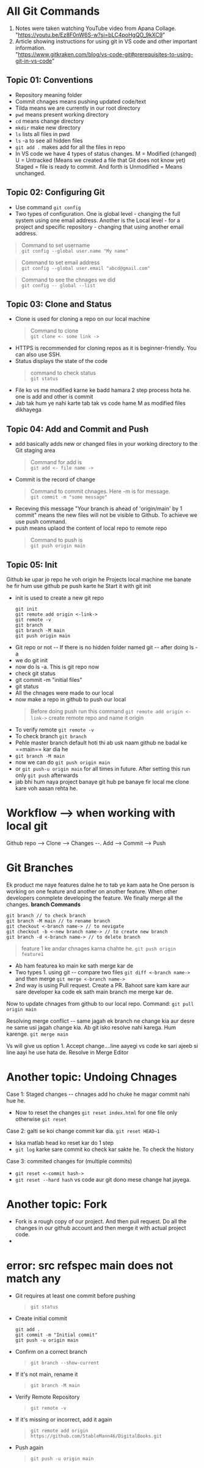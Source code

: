 # All Git Commands
1. Notes were taken watching YouTube video from Apana Collage.  
"https://youtu.be/Ez8F0nW6S-w?si=bLC4poHgQO_9kXC9"  
2. Article showing instructions for using git in VS code and other important information.  
"https://www.gitkraken.com/blog/vs-code-git#prerequisites-to-using-git-in-vs-code"


## Topic 01: Conventions
* Repository meaning folder
* Commit chnages means pushing updated code/text
* Tilda means we are currently in our root directory
* `pwd` means present working directory
* `cd` means change directory
* `mkdir` make new directory
* `ls` lists all files in pwd
* `ls` -a to see all hidden files
* `git add .` makes add for all the files in repo
* In VS code we have 4 types of status changes. M = Modified (changed) U = Untracked (Means we created a file that Git does not know yet) Staged = file is ready to commit. And forth is Unmodified = Means unchanged.


## Topic 02: Configuring Git
* Use command `git config`
* Two types of configuration. One is global level - changing the full system using one email address. Another is the Local level - for a project and specific repository - changing that using another email address.

> Command to set username  
`git config --global user.name "My name"`  

> Command to set email address  
`git config --global user.email "abcd@gmail.com"`

> Command to see the chnages we did  
`git config -- global --list`


## Topic 03: Clone and Status
* Clone is used for cloning a repo on our local machine
  > Command to clone  
  `git clone <- some link ->`
* HTTPS is recommended for cloning repos as it is beginner-friendly. You can also use SSH.
* Status displays the state of the code
  > command to check status  
  `git status`
* File ko vs me modified karne ke badd hamara 2 step process hota he. one is add and other is commit
* Jab tak hum ye nahi karte tab tak vs code hame M as modified files dikhayega


## Topic 04: Add and Commit and Push
* add basically adds new or changed files in your working directory to the Git staging area
  > Command for add is  
  `git add <- file name ->`
* Commit is the record of change
  > Command to commit chnages. Here -m is for message.  
  `git commit -m "some message"`
* Receving this message "Your branch is ahead of 'origin/main' by 1 commit" means the new files will not be visible to Github. To achieve we use push command.
* push means uplaod the content of local repo to remote repo
  > Command to push is  
  `git push origin main`


## Topic 05: Init
Github ke upar jo repo he voh origin he
Projects local machine me banate he fir hum use github pe push karte he 
Start it with git init

* init is used to create a new git repo
  ```
  git init
  git remote add origin <-link->
  git remote -v
  git branch
  git branch -M main
  git push origin main
  ```
* Git repo or not -- If there is no hidden folder named git -- after doing ls -a
* we do git init
* now do ls -a. This is git repo now
* check git status
* git commit -m "initial files"
* git status
* All the chnages were made to our local
* now make a repo in github to push our local
  > Before doing push run this command
  `git remote add origin <-link->`
  create remote repo and name it origin
* To verify remote `git remote -v`
* To check branch `git branch`
* Pehle master branch default hoti thi ab usk naam github ne badal ke ==main== kar dia he
* `git branch -M main`
* now we can do `git push origin main`
* or `git push-u origin main` for all times in future. After setting this run only `git push` afterwards
*  jab bhi hum naya project banaye git hub pe banaye fir local me clone kare voh aasan rehta he.


# Workflow --> when working with local git
Github repo --> Clone --> Changes --. Add --> Commit --> Push 

# Git Branches
Ek product me naye features dalne he to tab ye kam aata he
One person is working on one feature and another on another feature. When other developers conmplete developing the feature. We finally merge all the changes.
**branch Commands**
  ```
  git branch // to check branch
  git branch -M main // to rename branch
  git checkout <-branch name-> // to nevigate
  git checkout -b <-new branch name-> // to create new branch
  git branch -d <-branch name-> // to delete branch
  ```
  > feature 1 ke andar chnages karna chahte he.
  `git push origin feature1`
* Ab ham featurea ko main ke sath merge kar de
* Two types 1. using git -- compare two files `git diff <-branch name->` and then merge `git merge <-branch name->`
* 2nd way is using Pull request. Create a PR. Bahoot sare kam kare aur sare developer ka code ek sath main branch me merge kar de.

Now to update chnages from github to our local repo.
Command: `git pull origin main`

Resolving merge conflict -- same jagah ek branch ne change kia aur desre ne same usi jagah change kia. Ab git isko resolve nahi karega. Hum karenge.
`git merge main`

Vs will give us option 1. Accept change....line aayegi
vs code ke sari ajeeb si line aayi he use hata de.
Resolve in Merge Editor

# Another topic: Undoing Chnages

Case 1: Staged changes -- chnages add ho chuke he magar commit nahi hue he.
* Now to reset the changes `git reset index.html` for one file only otherwise `git reset`

Case 2: galti se koi change commit kar dia.
`git reset HEAD~1`
* Iska matlab head ko reset kar do 1 step
* `git log` karke sare commit ko check kar sakte he. To check the history

Case 3: commited changes for (multiple commits)
* `git reset <-commit hash->`
* `git reset --hard hash` vs code aur git dono mese change hat jayega.


# Another topic: Fork 
* Fork is a rough copy of our project. And then pull request. Do all the changes in our github account and then merge it with actual project code.
* 

# error: src refspec main does not match any
* Git requires at least one commit before pushing
  > `git status`
* Create initial commit
  ```
  git add .
  git commit -m "Initial commit"
  git push -u origin main
  ```
* Confirm on a correct branch
  > `git branch --show-current`
* If it's not main, rename it
  > `git branch -M main`
* Verify Remote Repository
  > `git remote -v`
* If it's missing or incorrect, add it again
  > `git remote add origin https://github.com/StableMann46/DigitalBooks.git`
* Push again
  > `git push -u origin main`
